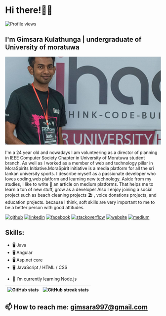# Hi there!👋👋
![Profile views](https://gpvc.arturio.dev/gima1997)  
## I'm Gimsara Kulathunga | undergraduate of University of moratuwa   
![I am undergraduate of University of moratuwa.](https://github.com/gima1997/Gims/blob/main/gimsara.png)

I'm a 24 year old and nowadays I am volunteering as a director of planning in IEEE Computer Society Chapter in University of Moratuwa student branch. As well as I worked as a member of web and technology pillar in MoraSpirits Initiative.MoraSpirit initiative is a media platform for all the sri lankan university sports. I describe myself as a passionate developer who loves coding,web platform and learning new technology.
Aside from my studies, I like to write 📝 an article on medium platforms. That helps me to learn a ton of new stuff, grow as a developer Also I enjoy joining a social project such as beach cleaning projects 🏖 , voice donations projects, and education projects. because I think, soft skills are very important to me to be a better person with good attitudes.

[<img src='https://cdn.jsdelivr.net/npm/simple-icons@3.0.1/icons/github.svg' alt='github' height='40'>](https://github.com/gima1997)  [<img src='https://cdn.jsdelivr.net/npm/simple-icons@3.0.1/icons/linkedin.svg' alt='linkedin' height='40'>](https://www.linkedin.com/in/gimsara1997/)  [<img src='https://cdn.jsdelivr.net/npm/simple-icons@3.0.1/icons/facebook.svg' alt='facebook' height='40'>](https://www.facebook.com/gimsara.kulathunga)  [<img src='https://cdn.jsdelivr.net/npm/simple-icons@3.0.1/icons/stackoverflow.svg' alt='stackoverflow' height='40'>](https://stackoverflow.com/users/14639075)  [<img src='https://cdn.jsdelivr.net/npm/simple-icons@3.0.1/icons/icloud.svg' alt='website' height='40'>](http://bit.ly/iam-gimsara)  [<img src='https://cdn.jsdelivr.net/npm/simple-icons@3.0.1/icons/medium.svg' alt='medium' height='40'>](https://medium.com/@gimsara)  

## Skills:  
+ 🖥️ Java 
+ 🖥️ Angular
+ 🖥️ Asp.net core
+ 🖥️ JavaScript / HTML / CSS
- 🌱 I’m currently learning Node.js  

| ![GitHub stats](https://github-readme-stats.vercel.app/api?username=gima1997&show_icons=true&count_private=true)        | ![GitHub streak stats](https://github-readme-streak-stats.herokuapp.com/?user=gima1997)           |
| ------------- |:-------------:|

    


## 📫 How to reach me: gimsara997@gmail.com 


 


